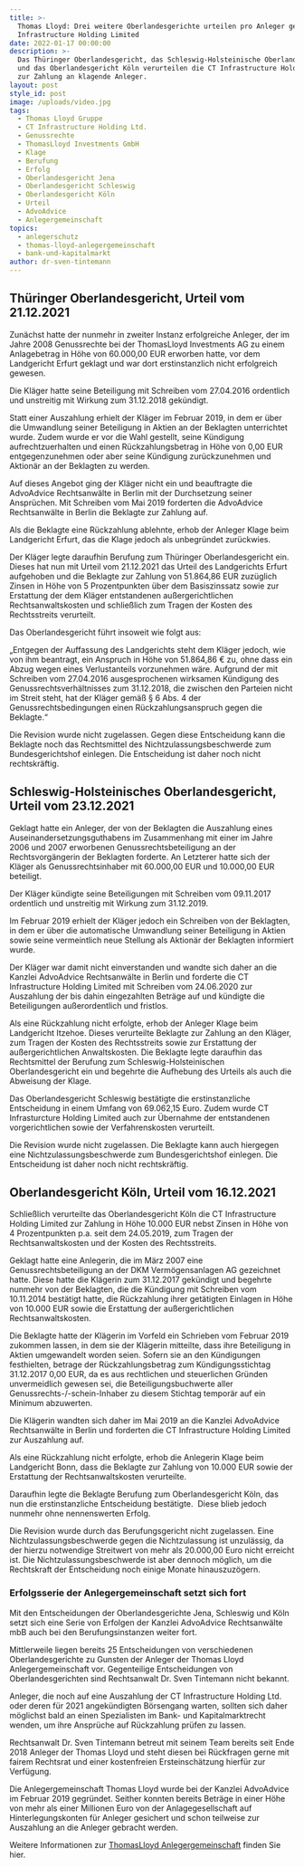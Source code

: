 ```yaml
---
title: >-
  Thomas Lloyd: Drei weitere Oberlandesgerichte urteilen pro Anleger gegen CT
  Infrastructure Holding Limited
date: 2022-01-17 00:00:00
description: >-
  Das Thüringer Oberlandesgericht, das Schleswig-Holsteinische Oberlandesgericht
  und das Oberlandesgericht Köln verurteilen die CT Infrastructure Holding Ltd.
  zur Zahlung an klagende Anleger. 
layout: post
style_id: post
image: /uploads/video.jpg
tags:
  - Thomas Lloyd Gruppe
  - CT Infrastructure Holding Ltd.
  - Genussrechte
  - ThomasLloyd Investments GmbH
  - Klage
  - Berufung
  - Erfolg
  - Oberlandesgericht Jena
  - Oberlandesgericht Schleswig
  - Oberlandesgericht Köln
  - Urteil
  - AdvoAdvice
  - Anlegergemeinschaft
topics:
  - anlegerschutz
  - thomas-lloyd-anlegergemeinschaft
  - bank-und-kapitalmarkt
author: dr-sven-tintemann
---
```

## Thüringer Oberlandesgericht, Urteil vom 21.12.2021&nbsp;

Zunächst hatte der nunmehr in zweiter Instanz erfolgreiche Anleger, der im Jahre 2008 Genussrechte bei der ThomasLloyd Investments AG zu einem Anlagebetrag in Höhe von 60.000,00 EUR erworben hatte, vor dem Landgericht Erfurt geklagt und war dort erstinstanzlich nicht erfolgreich gewesen.

Die Kläger hatte seine Beteiligung mit Schreiben vom 27.04.2016 ordentlich und unstreitig mit Wirkung zum 31.12.2018 gekündigt.

Statt einer Auszahlung erhielt der Kläger im Februar 2019, in dem er über die Umwandlung seiner Beteiligung in Aktien an der Beklagten unterrichtet wurde. Zudem wurde er vor die Wahl gestellt, seine Kündigung aufrechtzuerhalten und einen Rückzahlungsbetrag in Höhe von 0,00 EUR entgegenzunehmen oder aber seine Kündigung zurückzunehmen und Aktionär an der Beklagten zu werden. &nbsp;

Auf dieses Angebot ging der Kläger nicht ein und beauftragte die AdvoAdvice Rechtsanwälte in Berlin mit der Durchsetzung seiner Ansprüchen. Mit Schreiben vom Mai 2019 forderten die AdvoAdvice Rechtsanwälte in Berlin die Beklagte zur Zahlung auf. &nbsp;

Als die Beklagte eine Rückzahlung ablehnte, erhob der Anleger Klage beim Landgericht Erfurt, das die Klage jedoch als unbegründet zurückwies.&nbsp;

Der Kläger legte daraufhin Berufung zum Thüringer Oberlandesgericht ein. Dieses hat nun mit Urteil vom 21.12.2021 das Urteil des Landgerichts Erfurt aufgehoben und die Beklagte zur Zahlung von 51.864,86 EUR zuzüglich Zinsen in Höhe von 5 Prozentpunkten über dem Basiszinssatz sowie zur Erstattung der dem Kläger entstandenen außergerichtlichen Rechtsanwaltskosten und schließlich zum Tragen der Kosten des Rechtsstreits verurteilt. &nbsp;

Das Oberlandesgericht führt insoweit wie folgt aus: &nbsp;

„Entgegen der Auffassung des Landgerichts steht dem Kläger jedoch, wie von ihm beantragt, ein Anspruch in Höhe von 51.864,86 € zu, ohne dass ein Abzug wegen eines Verlustanteils vorzunehmen wäre. Aufgrund der mit Schreiben vom 27.04.2016 ausgesprochenen wirksamen Kündigung des Genussrechtsverhältnisses zum 31.12.2018, die zwischen den Parteien nicht im Streit steht, hat der Kläger gemäß § 6 Abs. 4 der Genussrechtsbedingungen einen Rückzahlungsanspruch gegen die Beklagte.“&nbsp;

Die Revision wurde nicht zugelassen. Gegen diese Entscheidung kann die Beklagte noch das Rechtsmittel des Nichtzulassungsbeschwerde zum Bundesgerichtshof einlegen. Die Entscheidung ist daher noch nicht rechtskräftig.&nbsp;

## Schleswig-Holsteinisches Oberlandesgericht, Urteil vom 23.12.2021

Geklagt hatte ein Anleger, der von der Beklagten die Auszahlung eines Auseinandersetzungsguthabens im Zusammenhang mit einer im Jahre 2006 und 2007 erworbenen Genussrechtsbeteiligung an der Rechtsvorgängerin der Beklagten forderte. An Letzterer hatte sich der Kläger als Genussrechtsinhaber mit 60.000,00 EUR und 10.000,00 EUR beteiligt. &nbsp;

Der Kläger kündigte seine Beteiligungen mit Schreiben vom 09.11.2017 ordentlich und unstreitig mit Wirkung zum 31.12.2019. &nbsp;

Im Februar 2019 erhielt der Kläger jedoch ein Schreiben von der Beklagten, in dem er über die automatische Umwandlung seiner Beteiligung in Aktien sowie seine vermeintlich neue Stellung als Aktionär der Beklagten informiert wurde. &nbsp;

Der Kläger war damit nicht einverstanden und wandte sich daher an die Kanzlei AdvoAdvice Rechtsanwälte in Berlin und forderte die CT Infrastructure Holding Limited mit Schreiben vom 24.06.2020 zur Auszahlung der bis dahin eingezahlten Beträge auf und kündigte die Beteiligungen außerordentlich und fristlos.&nbsp;

Als eine Rückzahlung nicht erfolgte, erhob der Anleger Klage beim Landgericht Itzehoe. Dieses verurteilte Beklagte zur Zahlung an den Kläger, zum Tragen der Kosten des Rechtsstreits sowie zur Erstattung der außergerichtlichen Anwaltskosten. Die Beklagte legte daraufhin das Rechtsmittel der Berufung zum Schleswig-Holsteinischen Oberlandesgericht ein und begehrte die Aufhebung des Urteils als auch die Abweisung der Klage. &nbsp;

Das Oberlandesgericht Schleswig bestätigte die erstinstanzliche Entscheidung in einem Umfang von 69.062,15 Euro. Zudem wurde CT Infrasturcture Holding Limited auch zur Übernahme der entstandenen vorgerichtlichen sowie der Verfahrenskosten verurteilt.&nbsp;

Die Revision wurde nicht zugelassen. Die Beklagte kann auch hiergegen eine Nichtzulassungsbeschwerde zum Bundesgerichtshof einlegen. Die Entscheidung ist daher noch nicht rechtskräftig. &nbsp;

## Oberlandesgericht Köln, Urteil vom 16.12.2021

Schließlich verurteilte das Oberlandesgericht Köln die CT Infrastructure Holding Limited zur Zahlung in Höhe 10.000 EUR nebst Zinsen in Höhe von 4 Prozentpunkten p.a. seit dem 24.05.2019, zum Tragen der Rechtsanwaltskosten und der Kosten des Rechtsstreits.&nbsp;

Geklagt hatte eine Anlegerin, die im März 2007 eine Genussrechtsbeteiligung an der DKM Vermögensanlagen AG gezeichnet hatte. Diese hatte die Klägerin zum 31.12.2017 gekündigt und begehrte nunmehr von der Beklagten, die die Kündigung mit Schreiben vom 10.11.2014 bestätigt hatte, die Rückzahlung ihrer getätigten Einlagen in Höhe von 10.000 EUR sowie die Erstattung der außergerichtlichen Rechtsanwaltskosten. &nbsp;

Die Beklagte hatte der Klägerin im Vorfeld ein Schrieben vom Februar 2019 zukommen lassen, in dem sie der Klägerin mitteilte, dass ihre Beteiligung in Aktien umgewandelt worden seien. Sofern sie an den Kündigungen festhielten, betrage der Rückzahlungsbetrag zum Kündigungsstichtag 31.12.2017 0,00 EUR, da es aus rechtlichen und steuerlichen Gründen unvermeidlich gewesen sei, die Beteiligungsbuchwerte aller Genussrechts-/-schein-Inhaber zu diesem Stichtag temporär auf ein Minimum abzuwerten. &nbsp;

Die Klägerin wandten sich daher im Mai 2019 an die Kanzlei AdvoAdvice Rechtsanwälte in Berlin und forderten die CT Infrastructure Holding Limited zur Auszahlung auf.&nbsp;

Als eine Rückzahlung nicht erfolgte, erhob die Anlegerin Klage beim Landgericht Bonn, dass die Beklagte zur Zahlung von 10.000 EUR sowie der Erstattung der Rechtsanwaltskosten verurteilte. &nbsp;

Daraufhin legte die Beklagte Berufung zum Oberlandesgericht Köln, das nun die erstinstanzliche Entscheidung bestätigte. &nbsp;Diese blieb jedoch nunmehr ohne nennenswerten Erfolg.&nbsp;

Die Revision wurde durch das Berufungsgericht nicht zugelassen. Eine Nichtzulassungsbeschwerde gegen die Nichtzulassung ist unzulässig, da der hierzu notwendige Streitwert von mehr als 20.000,00 Euro nicht erreicht ist. Die Nichtzulassungsbeschwerde ist aber dennoch möglich, um die Rechtskraft der Entscheidung noch einige Monate hinauszuzögern.&nbsp;

### Erfolgsserie der Anlegergemeinschaft setzt sich fort

Mit den Entscheidungen der Oberlandesgerichte Jena, Schleswig und Köln setzt sich eine Serie von Erfolgen der Kanzlei AdvoAdvice Rechtsanwälte mbB auch bei den Berufungsinstanzen weiter fort.

Mittlerweile liegen bereits 25 Entscheidungen von verschiedenen Oberlandesgerichte zu Gunsten der Anleger der Thomas Lloyd Anlegergemeinschaft vor. Gegenteilige Entscheidungen von Oberlandesgerichten sind Rechtsanwalt Dr. Sven Tintemann nicht bekannt.&nbsp;

Anleger, die noch auf eine Auszahlung der CT Infrastructure Holding Ltd. oder deren für 2021 angekündigten Börsengang warten, sollten sich daher möglichst bald an einen Spezialisten im Bank- und Kapitalmarktrecht wenden, um ihre Ansprüche auf Rückzahlung prüfen zu lassen.&nbsp;

Rechtsanwalt Dr. Sven Tintemann betreut mit seinem Team bereits seit Ende 2018 Anleger der Thomas Lloyd und steht diesen bei Rückfragen gerne mit fairem Rechtsrat und einer kostenfreien Ersteinschätzung hierfür zur Verfügung.&nbsp;

Die Anlegergemeinschaft Thomas Lloyd wurde bei der Kanzlei AdvoAdvice im Februar 2019 gegründet. Seither konnten bereits Beträge in einer Höhe von mehr als einer Millionen Euro von der Anlagegesellschaft auf Hinterlegungskonten für Anleger gesichert und schon teilweise zur Auszahlung an die Anleger gebracht werden.

Weitere Informationen zur [ThomasLloyd Anlegergemeinschaft](/themen/thomas-lloyd-anlegergemeinschaft/) finden Sie hier.&nbsp;